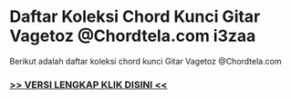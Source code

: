 
 # Daftar Koleksi Chord  Kunci Gitar Vagetoz @Chordtela.com i3zaa


Berikut adalah daftar koleksi chord  kunci Gitar Vagetoz @Chordtela.com

###  <a href="https://shortlighzx.web.app?sq=Daftar Koleksi Chord  Kunci Gitar Vagetoz @Chordtela.com"> >> VERSI LENGKAP KLIK DISINI << </a>
